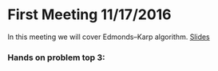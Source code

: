 # First Meeting 11/17/2016
In this meeting we will cover Edmonds–Karp algorithm.
[Slides](https://docs.google.com/presentation/d/1cQSAtQeTftDRPx5BMqbvJJSHC29aRFNYEL_WUzNM_28/edit?usp=sharing)

### Hands on problem top 3:
